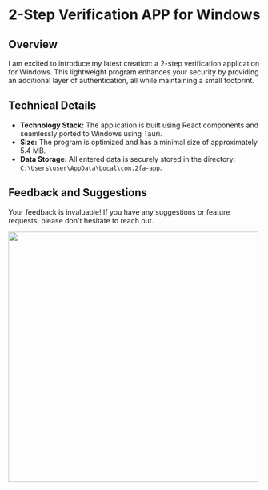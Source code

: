 # 2-Step Verification APP for Windows

## Overview

I am excited to introduce my latest creation: a 2-step verification application for Windows. This lightweight program enhances your security by providing an additional layer of authentication, all while maintaining a small footprint.

## Technical Details

- **Technology Stack:** The application is built using React components and seamlessly ported to Windows using Tauri.
- **Size:** The program is optimized and has a minimal size of approximately 5.4 MB.
- **Data Storage:** All entered data is securely stored in the directory: `C:\Users\user\AppData\Local\com.2fa-app`.

## Feedback and Suggestions

Your feedback is invaluable! If you have any suggestions or feature requests, please don't hesitate to reach out.



<img src="https://github.com/user-attachments/assets/5d434135-0584-4a77-8b19-8b510594e685" width="500" height="auto">
